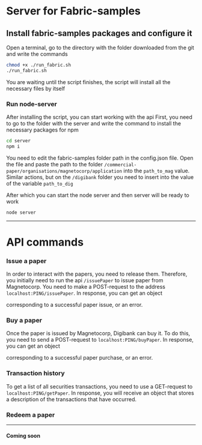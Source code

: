# Server for Fabric-samples

## Install fabric-samples packages and configure it

Open a terminal, go to the directory with the folder downloaded from the git and write the commands
```bash
chmod +x ./run_fabric.sh
./run_fabric.sh
```

You are waiting until the script finishes, the script will install all the necessary files by itself

### Run node-server
After installing the script, you can start working with the api
First, you need to go to the folder with the server and write the command to install the necessary packages for npm

```bash
cd server
npm i
```
You need to edit the fabric-samples folder path in the config.json file. Open the file and paste the path to the folder `/commercial-paper/organisations/magnetocorp/application` into the `path_to_mag` value. Similar actions, but on the `/digibank` folder you need to insert into the value of the variable `path_to_dig`

After which you can start the node server and then server will be ready to work
```bash
node server
```

***

# API commands

### Issue a paper

In order to interact with the papers, you need to release them. Therefore, you initially need to run the api `/issuePaper` to issue paper from Magnetocorp. You need to make a POST-request to the address `localhost:PING/issuePaper`. In response, you can get an object

corresponding to a successful paper issue, or an error.

### Buy a paper 

Once the paper is issued by Magnetocorp, Digibank can buy it. To do this, you need to send a POST-request to `localhost:PING/buyPaper`. In response, you can get an object

corresponding to a successful paper purchase, or an error.

### Transaction history 

To get a list of all securities transactions, you need to use a GET-request to `localhost:PING/getPaper`. In response, you will receive an object that stores a description of the transactions that have occurred.

### Redeem a paper

***

#### **Coming soon**


